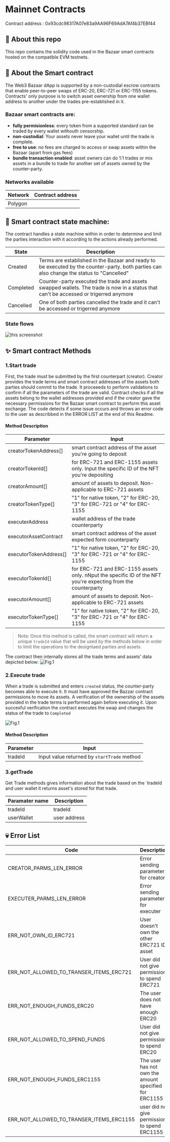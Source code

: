 # Mainnet Contracts

Contract address : 0x93cdc98317A07e83a9AA96F69AdA7Af4b37EBf44

## 👋 About this repo

This repo contains the solidity code used in the Bazaar smart contracts hosted on the compatible EVM testnets.

## 📝 About the Smart contract

The Web3 Bazaar dApp is supported by a non-custodial escrow contracts that enable peer-to-peer swaps of ERC-20, ERC-721 or ERC-1155 tokens. Contracts' only purpose is to switch asset ownership from one wallet address to another under the trades pre-established in it. 

### Bazaar smart contracts are:
- <b>fully permisionless</b>: every token from a supported standard can be traded by every wallet withouth censorship.
- <b>non-custodial</b>: Your assets never leave your wallet until the trade is complete.
- <b>free to use</b>: no fees are charged to access or swap assets within the Bazaar (apart from gas fees)
- <b>bundle transaction enabled</b>: asset owners can do 1:1 trades or mix assets in a bundle to trade for another set of assets owned by the counter-party.


### Networks available

| Network    | Contract address |
| ---          | ---        |
| Polygon | |

## 🔄 Smart contract state machine:

The contract handles a state machine within in order to determine and limit the parties interaction with it according to the actions already performed.

| State    | Description |
| ---          | ---        |
| Created | Terms are established in the Bazaar and ready to be executed by the counter-party. both parties can also change the status to "Cancelled"|
| Completed     | Counter-party executed the trade and assets swapped wallets. The trade is now in a status that can't be accessed or trigerred anymore |
| Cancelled      | One of both parties cancelled the trade and it can't be accessed or trigerred anymore |

### State flows

![this screenshot](/assets/trade_status.png)


## ✨ Smart contract Methods

### 1.Start trade

First, the trade must be submitted by the first counterpart (creator). Creator provides the trade terms and smart contract addresses of the assets both parties should commit to the trade. 
It proceeeds to  perform validations to confirm if all the parameters of the trade are valid. Contract checks if all the assets belong to the wallet addresses provided and if the creator gave the necessary permissions for the Bazaar smart contract to perform this asset exchange. The code detects if some issue occurs and throws an error code to the user as describbed in the ERROR LIST at the end of this Readme. 

#### Method Description

| Parameter    | Input  |
| ---          | ---        |
| creatorTokenAddress[]  | smart contract address of the asset you're going to deposit|
| creatorTokenId[]     | for ERC-721 and ERC-1155 assets only. Input the specific ID of the NFT you're depositing |
| creatorAmount[]      | amount of assets to deposit. Non-applicable to ERC-721 assets |
| creatorTokenType[]   | "1" for native token, "2" for ERC-20, "3" for ERC-721 or "4" for ERC-1155 |
| executerAddress      | wallet address of the trade counterparty|
| executorAssetContract    | smart contract address of the asset expected form counterparty|
| executorTokenAddress[]    | "1" for native token, "2" for ERC-20, "3" for ERC-721 or "4" for ERC-1155|
| executorTokenId[]    | for ERC-721 and ERC-1155 assets only. nNput the specific ID of the NFT you're expecting from the counterparty|
| executorAmount[]      | amount of assets to deposit. Non-applicable to ERC-721 assets|
| executorTokenType[]      | "1" for native token, "2" for ERC-20, "3" for ERC-721 or "4" for ERC-1155|

>Note: Once this method is called, the smart contract will return a unique `tradeId` value that will be used by the methods below in order to limit the operations to the designtaed parties and assets.

The contract then internally stores all the trade terms and assets' data depicted below:
![Fig.1](/assets/trades-image.png)

### 2.Execute trade

When a trade is submitted and enters `created` status, the counter-party becomes able to execute it. It must have approved the Bazzar contract permissions to move its assets. 
A verification of the ownership of the assets provided in the trade terms is performed again before executing it.
Upon succesful verification the contract executes the swap and changes the status of the trade to `Completed`

![Fig.1](/assets/trade_flow.png)


#### Method Description

| Parameter     | Input |
| ---      | ---       |
| tradeId  | Input value returned by `startTrade` method|



### 3.getTrade

Get Trade methods gives information about the trade based on the `tradeId and user wallet it returns asset's stored for that trade.

| Paramater name | Description  |
| ---     |   ---        |
| tradeId        |   tradeId            |
| userWallet     |   user address       |


## 💀 Error List


| Code    | Description  |
| ---     |   ---        |
| CREATOR_PARMS_LEN_ERROR     |   Error sending parameters for creator        |
| EXECUTER_PARMS_LEN_ERROR    |   Error sending parameters for executer       |
| ERR_NOT_OWN_ID_ERC721       |   User doesn't own the other ERC721 ID asset        |
| ERR_NOT_ALLOWED_TO_TRANSER_ITEMS_ERC721     |  User did not give permission to spend ERC721 |
| ERR_NOT_ENOUGH_FUNDS_ERC20        |   The user does not have enough ERC20                           |
| ERR_NOT_ALLOWED_TO_SPEND_FUNDS         |   User did not give permission to spend ERC20         |
| ERR_NOT_ENOUGH_FUNDS_ERC1155      |   The user has not own the amount specified for ERC1155                  |
| ERR_NOT_ALLOWED_TO_TRANSER_ITEMS_ERC1155     |   user did not give permission to spend ERC1155        |
